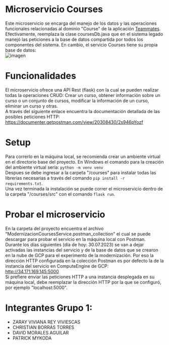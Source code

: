 # Microservicio Courses
Este microservicio se encarga del manejo de los datos y las operaciones funcionales relacionadas al dominio "Course" de la aplicación [Teammates](https://github.com/ChristianBorrasTorres/teammates). Efectivamente, reemplaza la clase coursesDb.java que en el sistema legado manejó las peticiones a la base de datos compartida por todos los componentes del sistema. En cambio, el servicio Courses tiene su propia base de datos:  
![imagen](https://github.com/DaMoAndes/Modernizacion_entregafinal/assets/98788512/a2b21825-0343-478b-bf48-c3750969eb1b)

# Funcionalidades
El microservicio ofrece una API Rest (flask) con la cual se pueden realizar todas la operaciones CRUD: Crear un curso, obtener información sobre un curso o un conjunto de cursos, modificar la información de un curso, eliminar un curso y otras.  
A través del siguiente enlace encuentra la documentación detallada de las posibles peticiones HTTP:  
https://documenter.getpostman.com/view/20308430/2s946pYozf

# Setup
Para correrlo en la máquina local, se recomienda crear un ambiente virtual en el directorio base del proyecto. En Windows el comando para la creación del ambiente virtual sería: ```python -m venv venv```  
Despues se debe ingresar a la carpeta "/courses" para instalar todas las librerías necesarias a través del comando ```pip install -r requirements.txt```.  
Una vez terminada la instalación se puede correr el microservicio dentro de la carpeta "/courses/src" con el comando ```flask run```.

# Probar el microservicio
En la carpeta del proyecto encuentra el archivo "ModernizacionCoursesService.postman_collection" el cual se puede descargar para probar el servicio en la máquina local con Postman.  
Durante los días siguientes (día de hoy: 30.07.2023) se van a dejar activadas las instancias del servicio y de la base de datos que se crearon en la nube de GCP para el experimento de la modernización. Por eso la dirección HTTP configurada en la colección Postman es por defecto la de la instancia del servicio en ComputeEngine de GCP:  
http://34.171.169.145:5000  
Si prefiere enviar las peticiones HTTP a una instancia desplegada en su máquina local, debe reemplazar la dirección HTTP por la que se configuró, por ejemplo "localhost:5000".

# Integrantes Grupo 1:
* ZARAY VIVIANA REY VIVIESCAS
* CHRISTIAN BORRÁS TORRES
* DAVID MORALES AGUILAR
* PATRICK MYKODA
